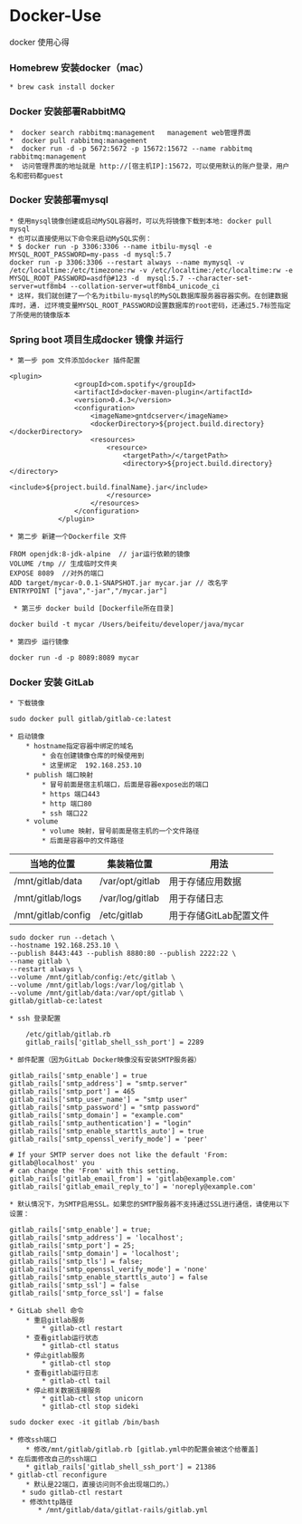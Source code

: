 # Docker-Use
docker 使用心得

### Homebrew 安装docker（mac）
    * brew cask install docker
###  Docker 安装部署RabbitMQ
    *  docker search rabbitmq:management   management web管理界面
    *  docker pull rabbitmq:management
    *  docker run -d -p 5672:5672 -p 15672:15672 --name rabbitmq rabbitmq:management
    *  访问管理界面的地址就是 http://[宿主机IP]:15672，可以使用默认的账户登录，用户名和密码都guest

### Docker 安装部署mysql
    * 使用mysql镜像创建或启动MySQL容器时，可以先将镜像下载到本地: docker pull mysql 
    * 也可以直接使用以下命令来启动MySQL实例： 
    * $ docker run -p 3306:3306 --name itbilu-mysql -e MYSQL_ROOT_PASSWORD=my-pass -d mysql:5.7
    docker run -p 3306:3306 --restart always --name mymysql -v /etc/localtime:/etc/timezone:rw -v /etc/localtime:/etc/localtime:rw -e MYSQL_ROOT_PASSWORD=asdf@#123 -d  mysql:5.7 --character-set-server=utf8mb4 --collation-server=utf8mb4_unicode_ci
    * 这样，我们就创建了一个名为itbilu-mysql的MySQL数据库服务器容器实例。在创建数据库时，通. 过环境变量MYSQL_ROOT_PASSWORD设置数据库的root密码，还通过5.7标签指定了所使用的镜像版本

### Spring boot 项目生成docker 镜像 并运行
    * 第一步 pom 文件添加docker 插件配置
```pom
<plugin>
                <groupId>com.spotify</groupId>
                <artifactId>docker-maven-plugin</artifactId>
                <version>0.4.3</version>
                <configuration>
                    <imageName>gntdcserver</imageName>
                    <dockerDirectory>${project.build.directory}</dockerDirectory>
                    <resources>
                        <resource>
                            <targetPath>/</targetPath>
                            <directory>${project.build.directory}</directory>
                            <include>${project.build.finalName}.jar</include>
                        </resource>
                    </resources>
                </configuration>
            </plugin>
```
    * 第二步 新建一个Dockerfile 文件 
```docker
FROM openjdk:8-jdk-alpine  // jar运行依赖的镜像 
VOLUME /tmp // 生成临时文件夹
EXPOSE 8089  //对外的端口
ADD target/mycar-0.0.1-SNAPSHOT.jar mycar.jar // 改名字
ENTRYPOINT ["java","-jar","/mycar.jar"]
```
     * 第三步 docker build [Dockerfile所在目录]
```file
docker build -t mycar /Users/beifeitu/developer/java/mycar
```
    * 第四步 运行镜像
``` run 
docker run -d -p 8089:8089 mycar
```
### Docker 安装 GitLab
    * 下载镜像
 ```pull 
 sudo docker pull gitlab/gitlab-ce:latest
 ```
    * 启动镜像
        * hostname指定容器中绑定的域名
            * 会在创建镜像仓库的时候使用到
            * 这里绑定  192.168.253.10
        * publish 端口映射
            * 冒号前面是宿主机端口，后面是容器expose出的端口
            * https 端口443
            * http 端口80
            * ssh 端口22
        * volume
            * volume 映射，冒号前面是宿主机的一个文件路径
            * 后面是容器中的文件路径
             
| 当地的位置 | <span class="Apple-tab-span" style="white-space:pre"></span>集装箱位置 | <span class="Apple-tab-span" style="white-space:pre"></span>用法 |
| --- | --- | --- |
| /mnt/gitlab/data | /var/opt/gitlab | 用于存储应用数据 |
| /mnt/gitlab/logs | /var/log/gitlab  | 用于存储日志  |
| /mnt/gitlab/config | /etc/gitlab | 用于存储GitLab配置文件
            
``` run 
sudo docker run --detach \
--hostname 192.168.253.10 \
--publish 8443:443 --publish 8880:80 --publish 2222:22 \
--name gitlab \
--restart always \
--volume /mnt/gitlab/config:/etc/gitlab \
--volume /mnt/gitlab/logs:/var/log/gitlab \
--volume /mnt/gitlab/data:/var/opt/gitlab \
gitlab/gitlab-ce:latest
```
    * ssh 登录配置 
``` config
    /etc/gitlab/gitlab.rb
    gitlab_rails['gitlab_shell_ssh_port'] = 2289
```
    * 邮件配置（因为GitLab Docker映像没有安装SMTP服务器）  
``` smtp
gitlab_rails['smtp_enable'] = true
gitlab_rails['smtp_address'] = "smtp.server"
gitlab_rails['smtp_port'] = 465
gitlab_rails['smtp_user_name'] = "smtp user"
gitlab_rails['smtp_password'] = "smtp password"
gitlab_rails['smtp_domain'] = "example.com"
gitlab_rails['smtp_authentication'] = "login"
gitlab_rails['smtp_enable_starttls_auto'] = true
gitlab_rails['smtp_openssl_verify_mode'] = 'peer'

# If your SMTP server does not like the default 'From: gitlab@localhost' you
# can change the 'From' with this setting.
gitlab_rails['gitlab_email_from'] = 'gitlab@example.com'
gitlab_rails['gitlab_email_reply_to'] = 'noreply@example.com'
```
    * 默认情况下，为SMTP启用SSL。如果您的SMTP服务器不支持通过SSL进行通信，请使用以下设置：
```
gitlab_rails['smtp_enable'] = true;
gitlab_rails['smtp_address'] = 'localhost';
gitlab_rails['smtp_port'] = 25;
gitlab_rails['smtp_domain'] = 'localhost';
gitlab_rails['smtp_tls'] = false;
gitlab_rails['smtp_openssl_verify_mode'] = 'none'
gitlab_rails['smtp_enable_starttls_auto'] = false
gitlab_rails['smtp_ssl'] = false
gitlab_rails['smtp_force_ssl'] = false
```
    * GitLab shell 命令
        * 重启gitlab服务
            * gitlab-ctl restart
        * 查看gitlab运行状态
            * gitlab-ctl status
        * 停止gitlab服务
            * gitlab-ctl stop
        * 查看gitlab运行日志
            * gitlab-ctl tail
        * 停止相关数据连接服务
            * gitlab-ctl stop unicorn
            * gitlab-ctl stop sideki
```shell
sudo docker exec -it gitlab /bin/bash
``` 
    * 修改ssh端口 
        * 修改/mnt/gitlab/gitlab.rb [gitlab.yml中的配置会被这个给覆盖]
    * 在后面修改自己的ssh端口
        * gitlab_rails['gitlab_shell_ssh_port'] = 21386
    * gitlab-ctl reconfigure
        * 默认是22端口，直接访问则不会出现端口的。）
       * sudo gitlab-ctl restart
       * 修改http路径
           * /mnt/gitlab/data/gitlat-rails/gitlab.yml
